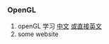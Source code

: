 ### OpenGL 
1. openGL 学习 [中文](https://learnopengl-cn.github.io/)  [或直接英文]( https://learnopengl.com/)
2. some website
 
